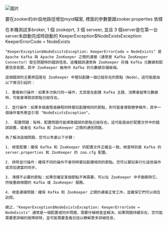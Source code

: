 ![圖片](https://github.com/comtw2005/KafkaHandle/assets/46416652/9822c6b4-b0dd-4969-9657-6e5459ae31fd)

要在zooker的dir設地路徑增加myid檔案, 裡面的參數要跟zooker.properties 依樣




在本機測試多broker, 1 個 zookeprt, 3 個 serveer,
並且 3 個server是在第一台server未啟動完成時啟動的
KeeperException$NodeExistsException: KeeperErrorCode = NodeExists
```
"KeeperException$NodeExistsException: KeeperErrorCode = NodeExists" 是 Apache Kafka 與 Apache ZooKeeper 之間的連接（通常是 Kafka ZooKeeper Connector）發生問題時的錯誤信息。這種錯誤通常與 ZooKeeper 存儲 Kafka 元數據和配置信息有關，其中 ZooKeeper 被用作 Kafka 的元數據存儲後端。

這個錯誤的主要原因是在 ZooKeeper 中嘗試創建一個已經存在的節點（Node）。這可能是由以下情況引起的：

1. 重複執行操作：如果多次執行同一操作，尤其是在創建 Kafka 主題、消費者組等元數據時，可能會導致該節點已經存在。

2. 並行操作：如果多個進程或線程同時嘗試創建相同的節點，則可能會導致競爭條件，其中一個操作會失敗並引發 "NodeExistsException"。

3.  配置問題：有時，配置問題可能導致錯誤的節點已經存在。這可能是由於配置文件中的錯誤設置，或者在 Kafka 和 ZooKeeper 之間的通信問題。

為了解決這個問題，您可以考慮以下步驟：

1. 檢查配置：確保 Kafka 和 ZooKeeper 的配置文件正確且一致。檢查特別是 Kafka 的 server.properties 和 ZooKeeper 的 zoo.cfg 配置。

2. 排除並行操作：確保不同的操作不會同時嘗試創建相同的節點。您可以嘗試串行化這些操作或添加適當的同步。

3. 清理不必要的節點：如果您確定某個節點不再需要，可以在 ZooKeeper 中手動刪除它，然後重啟相關的 Kafka 或 ZooKeeper 服務。

4. 檢查連接問題：確保 Kafka 和 ZooKeeper 之間的連接正常工作，並確保它們可以相互訪問。

總之，"KeeperException$NodeExistsException: KeeperErrorCode = NodeExists" 通常是一個配置或同步問題，需要仔細檢查並解決。如果問題持續存在，您可能需要更詳細的故障排除，並可能需要查看日誌以瞭解更多詳細信息。
```
